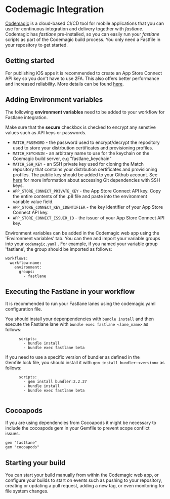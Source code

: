 # Codemagic Integration

[Codemagic](https://codemagic.io/) is a cloud-based CI/CD tool for mobile applications that you can use for continuous integration and delivery together with *fastlane*. Codemagic has *fastlane* pre-installed, so you can easily run your *fastlane* scripts as part of the Codemagic build process. You only need a Fastfile in your repository to get started.

## Getting started

For publishing iOS apps it is recommended to create an App Store Connect API key so you don't have to use 2FA. This also offers better performance and increased reliability. More details can be found [here](https://docs.fastlane.tools/app-store-connect-api/).

## Adding Environment variables

The following **environment variables** need to be added to your workflow for Fastlane integration. 

Make sure that the **secure** checkbox is checked to encrypt any senstive values such as API keys or passwords.

- `MATCH_PASSWORD` - the password used to encrypt/decrypt the repository used to store your distrbution certificates and provisioning profiles.
- `MATCH_KEYCHAIN` - an arbitrary name to use for the keychain on the Coemagic build server, e.g "fastlane_keychain"
- `MATCH_SSH_KEY` - an SSH private key used for cloning the Match repository that contains your distrbution certificates and provisioning profiles. The public key should be added to your Github account. See [here](https://docs.codemagic.io/configuration/access-private-git-submodules/) for more information about accessing Git dependencies with SSH keys.
- `APP_STORE_CONNECT_PRIVATE_KEY` - the App Store Connect API key. Copy the entire contents of the .p8 file and paste into the environment variable value field.
- `APP_STORE_CONNECT_KEY_IDENTIFIER` - the key identifier of your App Store Connect API key.
- `APP_STORE_CONNECT_ISSUER_ID` - the issuer of your App Store Connect API key.

Environment variables can be added in the Codemagic web app using the 'Environment variables' tab. You can then and import your variable groups into your `codemagic.yaml` . For example, if you named your variable group 'fastlane', the group should be imported as follows:

```
workflows:
  workflow-name:
    environment:
      groups:
        - fastlane
```

## Executing the Fastlane in your workflow

It is recommended to run your Fastlane lanes using the codemagic.yaml configuration file. 

You should install your depenpendencies with `bundle install` and then execute the Fastlane lane with `bundle exec fastlane <lane_name>` as follows:

```
      scripts:
        - bundle install
        - bundle exec fastlane beta
```

If you need to use a specific version of bundler as defined in the Gemfile.lock file, you should install it with `gem install bundler:<version>` as follows:

```
      scripts:
        - gem install bundler:2.2.27
        - bundle install
        - bundle exec fastlane beta
       
```

## Cocoapods

If you are using dependencies from Cocoapods it might be necessary to include the cocoapods gem in your Gemfile to prevent scope conflict issues. 

```
gem "fastlane"
gem "cocoapods"
```

## Starting your build

You can start your build manually from within the Codemagic web app, or configure your builds to start on events such as pushing to your repository, creating or updating a pull request, adding a new tag, or even monitoring for file system changes. 
